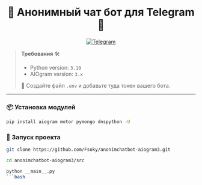 <h1 align="center">🤖 Анонимный чат бот для Telegram 📱</h1>

<p align="center">
  <a href="https://t.me/fsoky_community">
    <img src="https://img.shields.io/badge/Мы_в_телеграм-blue?style=for-the-badge&logo=Telegram" alt="Telegram">
  </a>
</p>

> **Требования** 🛠️
> - Python version: `3.10`
> - AIOgram version: `3.x`
>
> 📝 Создайте файл `.env` и добавьте туда токен вашего бота.

---

### 📦 Установка модулей
```bash
pip install aiogram motor pymongo dnspython -U
```

### 🚀 Запуск проекта
```bash
git clone https://github.com/Fsoky/anonimchatbot-aiogram3.git
```
```bash
cd anonimchatbot-aiogram3/src
```
```bash
python __main__.py
```bash
